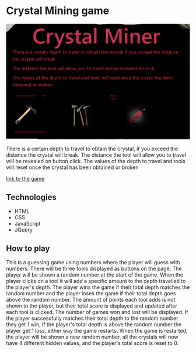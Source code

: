 # Crystal Mining game

![gif of gameplay](assets/images/demoPlay.gif)


There is a certain depth to travel to obtain the crystal, if you exceed the distance the crystal will break.
The distance the tool will allow you to travel will be revealed on button click.
The values of the depth to travel and tools will reset once the crystal has been obtained or broken

[link to the game](https://welljer.github.io/unit-4-game/)

## Technologies

* HTML
* CSS
* JavaScript
* JQuery

## How to play
This is a guessing game using numbers where the player will guess with numbers.
There will be three tools displayed as buttons on the page.
The player will be shown a random number at the start of the game.
When the player clicks on a tool it will add a specific amount to the depth travelled to the player's depth.
The player wins the game if their total depth matches the random number and the player loses the game if their total depth goes above the random number.
The amount of points each tool adds is not shown to the player, but their total score is displayed and updated after each tool is clicked.
The number of games won and lost will be displayed.
If the player successfully matches their total depth to the random number they get 1 win, if the player's total depth is above the random number the player get 1 loss, either way the game restarts.
When the game is restarted, the player will be shown a new random number, all the crystals will now have 4 different hidden values, and the player's total score is reset to 0.
